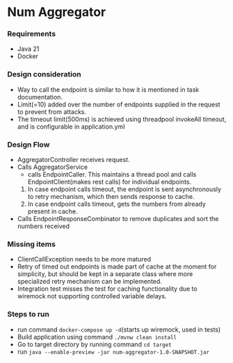 # Num Aggregator

### Requirements
- Java 21
- Docker

### Design consideration
- Way to call the endpoint is similar to how it is mentioned in task documentation.
- Limit(=10) added over the number of endpoints supplied in the request to prevent from attacks.
- The timeout limit(500ms) is achieved using threadpool invokeAll timeout, and is configurable in application.yml

### Design Flow
- AggregatorController receives request.
- Calls AggregatorService
  - calls EndpointCaller. This maintains a thread pool and calls EndpointClient(makes rest calls) for individual endpoints.
  1. In case endpoint calls timeout, the endpoint is sent asynchronously to retry mechanism, which then sends response to cache.
  2. In case endpoint calls timeout, gets the numbers from already present in cache.
- Calls EndpointResponseCombinator to remove duplicates and sort the numbers received

### Missing items
- ClientCallException needs to be more matured
- Retry of timed out endpoints is made part of cache at the moment for simplicity, but should be kept in a separate class where more specialized retry mechanism can be implemented.
- Integration test misses the test for caching functionality due to wiremock not supporting controlled variable delays.

### Steps to run
- run command `docker-compose up -d`(starts up wiremock, used in tests)
- Build application using command
  `./mvnw clean install`
- Go to target directory by running command `cd target`
- run `java --enable-preview -jar num-aggregator-1.0-SNAPSHOT.jar`
